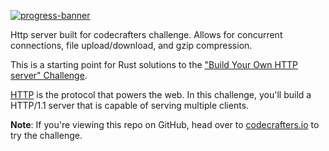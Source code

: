 [![progress-banner](https://backend.codecrafters.io/progress/http-server/a3129e00-4eb8-4316-8d14-5db856ac297d)](https://app.codecrafters.io/users/codecrafters-bot?r=2qF)

Http server built for codecrafters challenge. Allows for concurrent connections, file upload/download, and gzip compression.

This is a starting point for Rust solutions to the
["Build Your Own HTTP server" Challenge](https://app.codecrafters.io/courses/http-server/overview).

[HTTP](https://en.wikipedia.org/wiki/Hypertext_Transfer_Protocol) is the protocol that powers the web. In this challenge, you'll build a HTTP/1.1 server
that is capable of serving multiple clients.

**Note**: If you're viewing this repo on GitHub, head over to
[codecrafters.io](https://codecrafters.io) to try the challenge.

